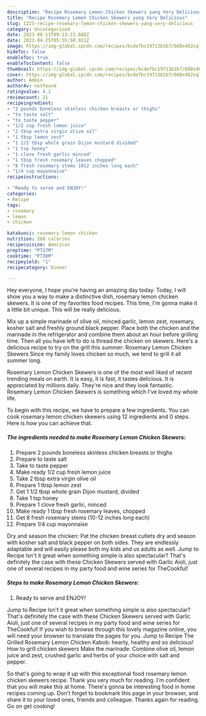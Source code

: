 ```yaml
---
description: "Recipe Rosemary Lemon Chicken Skewers yang Very Delicious"
title: "Recipe Rosemary Lemon Chicken Skewers yang Very Delicious"
slug: 1225-recipe-rosemary-lemon-chicken-skewers-yang-very-delicious
category: Uncategorized
date: 2023-06-11T09:13:23.668Z
date: 2023-04-25T05:55:50.931Z
image: https://img-global.cpcdn.com/recipes/bcdefbc19713b1b7/680x482cq70/rosemary-lemon-chicken-skewers-recipe-main-photo.jpg
hideToc: false
enableToc: true
enableTocContent: false
thumbnail: https://img-global.cpcdn.com/recipes/bcdefbc19713b1b7/680x482cq70/rosemary-lemon-chicken-skewers-recipe-main-photo.jpg
cover: https://img-global.cpcdn.com/recipes/bcdefbc19713b1b7/680x482cq70/rosemary-lemon-chicken-skewers-recipe-main-photo.jpg
author: Admin
authorAv: notfound
ratingvalue: 4.1
reviewcount: 21
recipeingredient:
- "2 pounds boneless skinless chicken breasts or thighs"
- "to taste salt"
- "to taste pepper"
- "1/2 cup fresh lemon juice"
- "2 tbsp extra virgin olive oil"
- "1 tbsp lemon zest"
- "1 1/2 tbsp whole grain Dijon mustard divided"
- "1 tsp honey"
- "1 clove fresh garlic minced"
- "1 tbsp fresh rosemary leaves chopped"
- "8 fresh rosemary stems 1012 inches long each"
- "1/4 cup mayonnaise"
recipeinstructions:

- "Ready to serve and ENJOY!"
categories:
- Recipe
tags:
- rosemary
- lemon
- chicken

katakunci: rosemary lemon chicken 
nutrition: 268 calories
recipecuisine: American
preptime: "PT17M"
cooktime: "PT30M"
recipeyield: "1"
recipecategory: Dinner

---
```



Hey everyone, I hope you're having an amazing day today. Today, I will show you a way to make a distinctive dish, rosemary lemon chicken skewers. It is one of my favorites food recipes. This time, I'm gonna make it a little bit unique. This will be really delicious.

Mix up a simple marinade of olive oil, minced garlic, lemon zest, rosemary, kosher salt and freshly ground black pepper. Place both the chicken and the marinade in the refrigerator and combine them about an hour before grilling time. Then all you have left to do is thread the chicken on skewers. Here&#39;s a delicious recipe to try on the grill this summer: Rosemary Lemon Chicken Skewers Since my family loves chicken so much, we tend to grill it all summer long.

Rosemary Lemon Chicken Skewers is one of the most well liked of recent trending meals on earth. It is easy, it is fast, it tastes delicious. It is appreciated by millions daily. They're nice and they look fantastic. Rosemary Lemon Chicken Skewers is something which I've loved my whole life.


To begin with this recipe, we have to prepare a few ingredients. You can cook rosemary lemon chicken skewers using 12 ingredients and 0 steps. Here is how you can achieve that.

<!--inarticleads1-->

##### The ingredients needed to make Rosemary Lemon Chicken Skewers:

1. Prepare 2 pounds boneless skinless chicken breasts or thighs
1. Prepare to taste salt
1. Take to taste pepper
1. Make ready 1/2 cup fresh lemon juice
1. Take 2 tbsp extra virgin olive oil
1. Prepare 1 tbsp lemon zest
1. Get 1 1/2 tbsp whole grain Dijon mustard, divided
1. Take 1 tsp honey
1. Prepare 1 clove fresh garlic, minced
1. Make ready 1 tbsp fresh rosemary leaves, chopped
1. Get 8 fresh rosemary stems (10-12 inches long each)
1. Prepare 1/4 cup mayonnaise


Dry and season the chicken: Pat the chicken breast cutlets dry and season with kosher salt and black pepper on both sides. They are endlessly adaptable and will easily please both my kids and us adults as well. Jump to Recipe Isn&#39;t it great when something simple is also spectacular? That&#39;s definitely the case with these Chicken Skewers served with Garlic Aioli, just one of several recipes in my party food and wine series for TheCookful! 

<!--inarticleads2-->

##### Steps to make Rosemary Lemon Chicken Skewers:


1. Ready to serve and ENJOY!

Jump to Recipe Isn&#39;t it great when something simple is also spectacular? That&#39;s definitely the case with these Chicken Skewers served with Garlic Aioli, just one of several recipes in my party food and wine series for TheCookful! If you wish to browse through this lovely magazine online, you will need your browser to translate the pages for you. Jump to Recipe The Grilled Rosemary Lemon Chicken Kabob: hearty, healthy and so delicious! How to grill chicken skewers Make the marinade: Combine olive oil, lemon juice and zest, crushed garlic and herbs of your choice with salt and pepper. 

So that's going to wrap it up with this exceptional food rosemary lemon chicken skewers recipe. Thank you very much for reading. I'm confident that you will make this at home. There's gonna be interesting food in home recipes coming up. Don't forget to bookmark this page in your browser, and share it to your loved ones, friends and colleague. Thanks again for reading. Go on get cooking!
